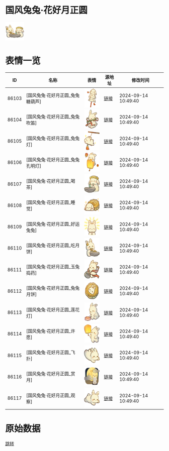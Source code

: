 # 国风兔兔·花好月正圆

<img src="./cover.png" height="60" alt="cover" />

# 表情一览

|ID|名称|表情|源地址|修改时间|
|----|----|----|----|----|
|86103|[国风兔兔·花好月正圆_兔兔糖葫芦]|<img src="./pic/086103_%5B国风兔兔·花好月正圆_兔兔糖葫芦%5D.png" height="60" alt="兔兔糖葫芦"/>|[链接](https://i0.hdslb.com/bfs/garb/b6d023869af3d3f79300b71fb862a67e0371989e.png)|2024-09-14 10:49:40|
|86104|[国风兔兔·花好月正圆_兔兔吹笛]|<img src="./pic/086104_%5B国风兔兔·花好月正圆_兔兔吹笛%5D.png" height="60" alt="兔兔吹笛"/>|[链接](https://i0.hdslb.com/bfs/garb/c168ff7eb768ac2e6024925e0b1c91a528f6098e.png)|2024-09-14 10:49:40|
|86105|[国风兔兔·花好月正圆_兔兔灯]|<img src="./pic/086105_%5B国风兔兔·花好月正圆_兔兔灯%5D.png" height="60" alt="兔兔灯"/>|[链接](https://i0.hdslb.com/bfs/garb/1932f3f35e4203f69cc7d9474d233f66f085ebc7.png)|2024-09-14 10:49:40|
|86106|[国风兔兔·花好月正圆_兔兔孔明灯]|<img src="./pic/086106_%5B国风兔兔·花好月正圆_兔兔孔明灯%5D.png" height="60" alt="兔兔孔明灯"/>|[链接](https://i0.hdslb.com/bfs/garb/d876a3b7e50a56d081ec58a6b3d0c026ab0ee3bf.png)|2024-09-14 10:49:40|
|86107|[国风兔兔·花好月正圆_喝茶]|<img src="./pic/086107_%5B国风兔兔·花好月正圆_喝茶%5D.png" height="60" alt="喝茶"/>|[链接](https://i0.hdslb.com/bfs/garb/b780e2c4d65ebd9831b8f0adb801abd638308680.png)|2024-09-14 10:49:40|
|86108|[国风兔兔·花好月正圆_睡觉]|<img src="./pic/086108_%5B国风兔兔·花好月正圆_睡觉%5D.png" height="60" alt="睡觉"/>|[链接](https://i0.hdslb.com/bfs/garb/9fe682138fd270c765dab4a72c8975b611c13762.png)|2024-09-14 10:49:40|
|86109|[国风兔兔·花好月正圆_好运兔兔]|<img src="./pic/086109_%5B国风兔兔·花好月正圆_好运兔兔%5D.png" height="60" alt="好运兔兔"/>|[链接](https://i0.hdslb.com/bfs/garb/919db22ef1f1ee1fec0ec1665c9a8e91020850ba.png)|2024-09-14 10:49:40|
|86110|[国风兔兔·花好月正圆_吃月饼]|<img src="./pic/086110_%5B国风兔兔·花好月正圆_吃月饼%5D.png" height="60" alt="吃月饼"/>|[链接](https://i0.hdslb.com/bfs/garb/5ab75acdb3d60e7707ed5f99daf63c942db285fa.png)|2024-09-14 10:49:40|
|86111|[国风兔兔·花好月正圆_玉兔捣药]|<img src="./pic/086111_%5B国风兔兔·花好月正圆_玉兔捣药%5D.png" height="60" alt="玉兔捣药"/>|[链接](https://i0.hdslb.com/bfs/garb/b5ecf896ffcc4c0e7afe504f7157461a82234687.png)|2024-09-14 10:49:40|
|86112|[国风兔兔·花好月正圆_兔兔月饼]|<img src="./pic/086112_%5B国风兔兔·花好月正圆_兔兔月饼%5D.png" height="60" alt="兔兔月饼"/>|[链接](https://i0.hdslb.com/bfs/garb/c495fb9323a594ff89ebf2a961a7dfcf8e46881c.png)|2024-09-14 10:49:40|
|86113|[国风兔兔·花好月正圆_莲花灯]|<img src="./pic/086113_%5B国风兔兔·花好月正圆_莲花灯%5D.png" height="60" alt="莲花灯"/>|[链接](https://i0.hdslb.com/bfs/garb/c979b5e71683cf236fd4bed941f4c2b7ed508e44.png)|2024-09-14 10:49:40|
|86114|[国风兔兔·花好月正圆_许愿]|<img src="./pic/086114_%5B国风兔兔·花好月正圆_许愿%5D.png" height="60" alt="许愿"/>|[链接](https://i0.hdslb.com/bfs/garb/8db435143c91ebed1723878d95b49a0305838c01.png)|2024-09-14 10:49:40|
|86115|[国风兔兔·花好月正圆_飞扑]|<img src="./pic/086115_%5B国风兔兔·花好月正圆_飞扑%5D.png" height="60" alt="飞扑"/>|[链接](https://i0.hdslb.com/bfs/garb/e295aeaffc229e20dfcd6d84d258db4421d3367b.png)|2024-09-14 10:49:40|
|86116|[国风兔兔·花好月正圆_赏月]|<img src="./pic/086116_%5B国风兔兔·花好月正圆_赏月%5D.png" height="60" alt="赏月"/>|[链接](https://i0.hdslb.com/bfs/garb/231f7e31cd36d45521fb5513621b2de2f1af6edd.png)|2024-09-14 10:49:40|
|86117|[国风兔兔·花好月正圆_观察]|<img src="./pic/086117_%5B国风兔兔·花好月正圆_观察%5D.png" height="60" alt="观察"/>|[链接](https://i0.hdslb.com/bfs/garb/7d95e99c62aa06bdd173f32646d69db834474f6a.png)|2024-09-14 10:49:40|

# 原始数据

[跳转](./raw.json)

